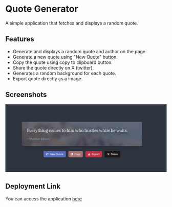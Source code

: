 # Quote Generator

A simple application that fetches and displays a random quote.

## Features

- Generate and displays a random quote and author on the page.
- Generate a new quote using "New Quote" button.
- Copy the quote using copy to clipboard button.
- Share the quote directly on X (twitter).
- Generates a random background for each quote.
- Export quote directly as a image.

## Screenshots

![Screenshot](image.png)

## Deployment Link

You can access the application [here](https://kartik-dhawan-dev.github.io/quote-generator/)
